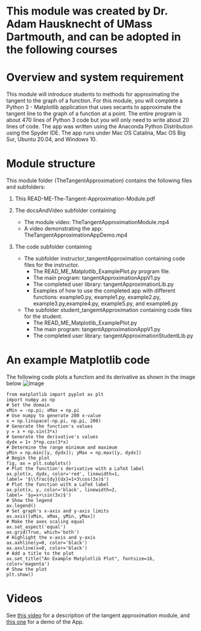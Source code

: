 # This module was created by Dr. Adam Hausknecht of UMass Dartmouth, and can be adopted in the following courses

# Overview and system requirement
This module will introduce students to methods for approximating the tangent to the graph of a
function. For this module, you will complete a Python 3 - Matplotlib application that uses secants
to approximate the tangent line to the graph of a function at a point. The entire
program is about 470 lines of Python 3 code but you will only need to write about 20
lines of code. The app was written using the Anaconda Python Distribution using the Spyder
IDE. The app runs under Mac OS Catalina, Mac OS Big Sur, Ubuntu 20.04, and Windows 10.

# Module structure
This module folder (TheTangentApproximation) contains the following files and subfolders:

1. This READ-ME-The-Tangent-Approximation-Module.pdf

2. The docsAndVideo subfolder containing
   - The module video: TheTangentApproximationModule.mp4
   - A video demonstrating the app: TheTangentApproximationAppDemo.mp4

3. The code subfolder containing
   - The subfolder instructor_tangemtApproximation containing code files for the instructor.
     - The READ_ME_Matplotlib_ExamplePlot.py program file.
     - The main program: tangentApproximationAppV1.py
     - The completed user library: tangentApproximationLib.py
     - Examples of how to use the completed app with different functions: example0.py, example1.py, example2.py, example3.py,example4.py, example5.py, and example6.py
   - The subfolder student_tangemtApproximation containing code files for the student.
     - The READ_ME_Matplotlib_ExamplePlot.py
     - The main program: tangentApproximationAppV1.py
     - The completed user library: tangentApproximationStudentLib.py

# An example Matplotlib code

The following code plots a function and its derivative as shown in the image below
![image](https://user-images.githubusercontent.com/5354744/157934346-bb94dd67-be09-4f3d-8453-6cba83477f08.png)


```
from matplotlib import pyplot as plt
import numpy as np
# Set the domain
xMin = -np.pi; xMax = np.pi
# Use numpy to generate 200 x-value
x = np.linspace(-np.pi, np.pi, 200)
# Generate the function's values
y = x + np.sin(3*x)
# Generate the derivative's values
dydx = 1+ 3*np.cos(3*x)
# Determine the range minimum and maximum
yMin = np.min([y, dydx]); yMax = np.max([y, dydx])
# Begin the plot
fig, ax = plt.subplots()
# Plot the function's derivative with a LaTeX label
ax.plot(x, dydx, color='red', linewidth=1,
label= '$\\frac{dy}{dx}=1+3\cos(3x)$')
# Plot the function with a LaTeX label
ax.plot(x, y, color='black', linewidth=2,
label= '$y=x+\sin(3x)$')
# Show the legend
ax.legend()
# Set graph's x-axis and y-axis limits
ax.axis([xMin, xMax, yMin, yMax])
# Make the axes scaling equal
ax.set_aspect('equal')
ax.grid(True, which='both')
# Highlight the x-axis and y-axis
ax.axhline(y=0, color='black')
ax.axvline(x=0, color='black')
# Add a title to the plot
ax.set_title("An Example Matplotlib Plot", fontsize=16,
color='magenta')
# Show the plot
plt.show()
```

# Videos
See [this video](https://youtu.be/vdrlw1ARdBM) for a description of the tangent approximation module, and [this one](https://youtu.be/5vmueE46YRw) for a demo of the App.
